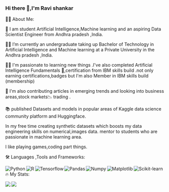### Hi there 👋,I'm Ravi shankar

🧑‍💻 About Me:

🖖 I am student Artificial Intelligence,Machine learning  and an aspiring Data Scientist Engineer from Andhra pradesh ,India.

🧑‍🎓 I’m currently an undergraduate taking up Bachelor of Technology in Artificial Intelligence and Machine learning   at a Private University in the Andhra pradesh ,India.

👨‍💻 I'm passionate to learning new things .I've also completed Artificial Intelligence Fundamentals 🏅,certification from IBM skills build .not only earning certifications,badges but I'm also Member in IBM skills build (membership)

📝 I'm also contributing articles in emerging trends and looking into business areas,stock markets📉 trading .

📚 published Datasets and models in popular areas of  Kaggle data science community platform and Huggingface.

In my free time  creating synthetic datasets which boosts my data engineering skills on numerical,images data.
mentor to students who are passionate in machine learning area.

I like playing games,coding part things.

🛠 Languages ,Tools and Frameworks:

<img align="left" alt="Python" src="https://img.shields.io/badge/python-3670A0?style=for-the-badge&logo=python&logoColor=ffdd54" />

<img align="left" alt="R" src="https://img.shields.io/badge/r-%23276DC3.svg?style=for-the-badge&logo=r&logoColor=white" />

<img align="left" alt="Tensorflow" src="https://img.shields.io/badge/TensorFlow-%23FF6F00.svg?style=for-the-badge&logo=TensorFlow&logoColor=white" />

<img align="left" alt="Pandas" src="https://img.shields.io/badge/pandas-%23150458.svg?style=for-the-badge&logo=pandas&logoColor=white" />

<img align="left" alt="Numpy" src="https://img.shields.io/badge/numpy-%23013243.svg?style=for-the-badge&logo=numpy&logoColor=white" />

<img align="left" alt="Matplotlib" src="https://img.shields.io/badge/Matplotlib-%23ffffff.svg?style=for-the-badge&logo=Matplotlib&logoColor=black" />

<img align="left" alt="Scikit-learn" src="https://img.shields.io/badge/scikit--learn-%23F7931E.svg?style=for-the-badge&logo=scikit-learn&logoColor=white" />







🔥 My Stats:







   <img align="left" src="https://github-readme-stats.vercel.app/api?username=ravigithubshankar&show_icons=true&theme=radical" />
   <img align="left" src="https://github-readme-stats.vercel.app/api/top-langs/?username=ravigithubshankar&layout=compact" />
   
   
   
